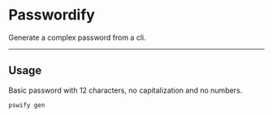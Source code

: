 # Passwordify
Generate a complex password from a cli.

---
## Usage
Basic password with 12 characters, no capitalization and no numbers.
```bash
pswify gen
```